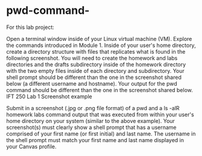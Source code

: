 # pwd-command-

For this lab project:

Open a terminal window inside of your Linux virtual machine (VM).
Explore the commands introduced in Module 1.
Inside of your user's home directory, create a directory structure with files that replicates what is found in the following screenshot.
You will need to create the homework and labs directories and the drafts subdirectory inside of the homework directory with the two empty files inside of each directory and subdirectory.
Your shell prompt should be different than the one in the screenshot shared below (a different username and hostname).
Your output for the pwd command should be different than the one in the screenshot shared below.
IFT 250 Lab 1 Screenshot example

Submit in a screenshot (.jpg or .png file format) of a pwd and a ls -alR homework labs command output that was executed from within your user's home directory on your system (similar to the above example).
Your screenshot(s) must clearly show a shell prompt that has a username comprised of your first name (or first initial) and last name. The username in the shell prompt must match your first name and last name displayed in your Canvas profile.
